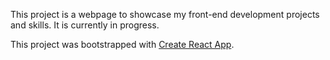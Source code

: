 This project is a webpage to showcase my front-end development projects and skills. It is currently in progress.

This project was bootstrapped with [Create React App](https://github.com/facebook/create-react-app).
